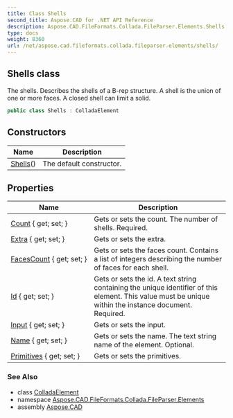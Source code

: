 ```yaml
---
title: Class Shells
second_title: Aspose.CAD for .NET API Reference
description: Aspose.CAD.FileFormats.Collada.FileParser.Elements.Shells class. The shells. Describes the shells of a Brep structure. A shell is the union of one or more faces. A closed shell can limit a solid
type: docs
weight: 8360
url: /net/aspose.cad.fileformats.collada.fileparser.elements/shells/
---
```

## Shells class

The shells. Describes the shells of a B-rep structure. A shell is the union of one or more faces. A closed shell can limit a solid.

```csharp
public class Shells : ColladaElement
```

## Constructors

| Name | Description |
| --- | --- |
| [Shells](shells/)() | The default constructor. |

## Properties

| Name | Description |
| --- | --- |
| [Count](../../aspose.cad.fileformats.collada.fileparser.elements/shells/count/) { get; set; } | Gets or sets the count. The number of shells. Required. |
| [Extra](../../aspose.cad.fileformats.collada.fileparser.elements/shells/extra/) { get; set; } | Gets or sets the extra. |
| [FacesCount](../../aspose.cad.fileformats.collada.fileparser.elements/shells/facescount/) { get; set; } | Gets or sets the faces count. Contains a list of integers describing the number of faces for each shell. |
| [Id](../../aspose.cad.fileformats.collada.fileparser.elements/shells/id/) { get; set; } | Gets or sets the id. A text string containing the unique identifier of this element. This value must be unique within the instance document. Required. |
| [Input](../../aspose.cad.fileformats.collada.fileparser.elements/shells/input/) { get; set; } | Gets or sets the input. |
| [Name](../../aspose.cad.fileformats.collada.fileparser.elements/shells/name/) { get; set; } | Gets or sets the name. The text string name of the element. Optional. |
| [Primitives](../../aspose.cad.fileformats.collada.fileparser.elements/shells/primitives/) { get; set; } | Gets or sets the primitives. |

### See Also

* class [ColladaElement](../colladaelement/)
* namespace [Aspose.CAD.FileFormats.Collada.FileParser.Elements](../../aspose.cad.fileformats.collada.fileparser.elements/)
* assembly [Aspose.CAD](../../)


